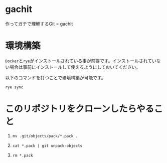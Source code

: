 # gachit

作ってガチで理解するGit = gachit

# 環境構築

`Docker`と`rye`がインストールされている事が前提です。インストールされていない場合は事前にインストールして使えるようにしておいてください。

以下のコマンドを打つことで環境構築が可能です。

```sh
rye sync
```

# このリポジトリをクローンしたらやること

1. `mv .git/objects/pack/*.pack .`

2. `cat *.pack | git unpack-objects`

3. `rm *.pack`

